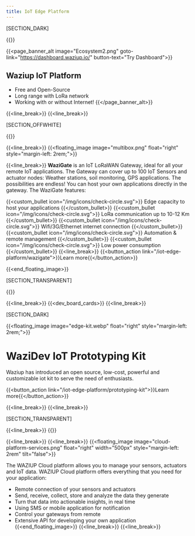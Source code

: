 ```yaml
---
title: IoT Edge Platform
---
```


[SECTION_DARK]

{{<title line-style="visibility: hidden">}}
## DEVELOP, DEPLOY, CONNECT !
{{</title>}}

{{<page_banner_alt  image="Ecosystem2.png" goto-link="https://dashboard.waziup.io/" button-text="Try Dashboard">}}

## Waziup IoT Platform
- Free and Open-Source
- Long range with LoRa network
- Working with or without Internet!
{{</page_banner_alt>}}


{{<line_break>}}
{{<line_break>}}

[SECTION_OFFWHITE]

{{<title >}}
### Edge Gateway
{{</title>}}

{{<line_break>}}
{{<floating_image image="multibox.png" float="right" style="margin-left: 2rem;">}}


{{<line_break>}}
**WaziGate** is an IoT LoRaWAN Gateway, ideal for all your remote IoT applications. The Gateway can cover up to 100 IoT Sensors and actuator nodes: Weather stations, soil monitoring, GPS applications. The possibilities are endless! You can host your own applications directly in the gateway. The WaziGate features:

{{<custom_bullet icon="/img/icons/check-circle.svg">}}
Edge capacity to host your applications
{{</custom_bullet>}}
{{<custom_bullet icon="/img/icons/check-circle.svg">}}
LoRa communication up to 10-12 Km
{{</custom_bullet>}}
{{<custom_bullet icon="/img/icons/check-circle.svg">}}
Wifi/3G/Ethernet internet connection
{{</custom_bullet>}}
{{<custom_bullet icon="/img/icons/check-circle.svg">}}
Automation & remote management
{{</custom_bullet>}}
{{<custom_bullet icon="/img/icons/check-circle.svg">}}
Low power consumption
{{</custom_bullet>}}
{{<line_break>}}
{{<button_action link="/iot-edge-platform/wazigate">}}Learn more{{</button_action>}}




{{<end_floating_image>}}

[SECTION_TRANSPARENT]

{{<title>}}
### Our Development Boards
{{</title>}}

{{<line_break>}}
{{<dev_board_cards>}}
{{<line_break>}}

[SECTION_DARK]

{{<floating_image image="edge-kit.webp" float="right" style="margin-left: 2rem;">}}

# WaziDev IoT Prototyping Kit

Waziup has introduced an open source, low-cost, powerful and customizable iot kit to serve the need of enthusiasts.

{{<button_action link="/iot-edge-platform/prototyping-kit">}}Learn more{{</button_action>}}

{{<line_break>}}
{{<line_break>}}

[SECTION_TRANSPARENT]

<!-- {{<cp_circular_cards>}} -->

{{<line_break>}}
{{<title sub-title="Manage your Sensors and Actuators Remotely">}} 
### Cloud Platform 
{{</title>}}

{{<line_break>}}
{{<line_break>}}
{{<floating_image image="cloud-platform-services.png" float="right" width="500px" style="margin-left: 2rem" tilt="false">}}

The WAZIUP Cloud platform allows you to manage your sensors, actuators and IoT data. WAZIUP Cloud platform offers everything that you need for your application:
- Remote connection of your sensors and actuators
- Send, receive, collect, store and analyze the data they generate
- Turn that data into actionable insights, in real time
- Using SMS or mobile application for notification
- Control your gateways from remote
- Extensive API for developing your own application
{{<end_floating_image>}}
{{<line_break>}}
{{<line_break>}}

<!-- {{<subscribe_section>}} -->
